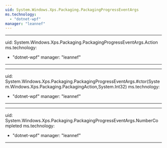 ```yaml
---
uid: System.Windows.Xps.Packaging.PackagingProgressEventArgs
ms.technology: 
  - "dotnet-wpf"
manager: "leannef"
---
```


---
uid: System.Windows.Xps.Packaging.PackagingProgressEventArgs.Action
ms.technology: 
  - "dotnet-wpf"
manager: "leannef"
---

---
uid: System.Windows.Xps.Packaging.PackagingProgressEventArgs.#ctor(System.Windows.Xps.Packaging.PackagingAction,System.Int32)
ms.technology: 
  - "dotnet-wpf"
manager: "leannef"
---

---
uid: System.Windows.Xps.Packaging.PackagingProgressEventArgs.NumberCompleted
ms.technology: 
  - "dotnet-wpf"
manager: "leannef"
---
